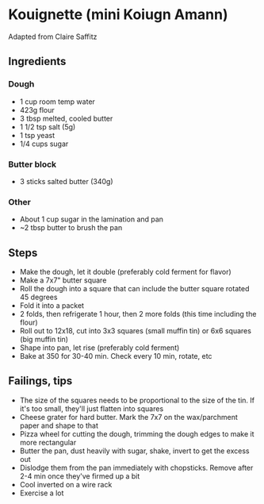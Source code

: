 # Kouignette (mini Koiugn Amann)
Adapted from Claire Saffitz

## Ingredients

### Dough
- 1 cup room temp water
- 423g flour
- 3 tbsp melted, cooled butter
- 1 1/2 tsp salt (5g)
- 1 tsp yeast
- 1/4 cups sugar

### Butter block
- 3 sticks salted butter (340g)

### Other
- About 1 cup sugar in the lamination and pan
- ~2 tbsp butter to brush the pan

## Steps
- Make the dough, let it double (preferably cold ferment for flavor)
- Make a 7x7" butter square
- Roll the dough into a square that can include the butter square rotated 45 degrees
- Fold it into a packet
- 2 folds, then refrigerate 1 hour, then 2 more folds (this time including the flour)
- Roll out to 12x18, cut into 3x3 squares (small muffin tin) or 6x6 squares (big muffin tin)
- Shape into pan, let rise (preferably cold ferment)
- Bake at 350 for 30-40 min. Check every 10 min, rotate, etc

## Failings, tips
- The size of the squares needs to be proportional to the size of the tin. If it's too small, they'll just flatten into squares
- Cheese grater for hard butter. Mark the 7x7 on the wax/parchment paper and shape to that
- Pizza wheel for cutting the dough, trimming the dough edges to make it more rectangular
- Butter the pan, dust heavily with sugar, shake, invert to get the excess out
- Dislodge them from the pan immediately with chopsticks. Remove after 2-4 min once they've firmed up a bit
- Cool inverted on a wire rack
- Exercise a lot